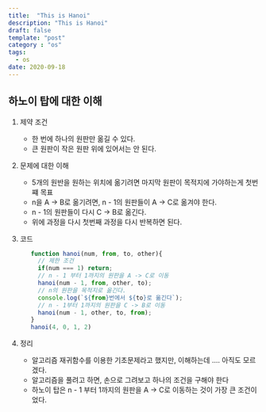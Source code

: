 ```yaml
---
title:  "This is Hanoi"
description: "This is Hanoi"
draft: false
template: "post"
category : "os"
tags:
  - os
date: 2020-09-18
---
```

## 하노이 탑에 대한 이해

1. 제약 조건
    - 한 번에 하나의 원판만 옮길 수 있다.
    - 큰 원판이 작은 원판 위에 있어서는 안 된다.

2. 문제에 대한 이해
    - 5개의 원반을 원하는 위치에 옮기려면 마지막 원판이 목적지에 가야하는게 첫번쨰 목표
    - n을 A -> B로 옮기려면, n - 1의 원판들이 A -> C로 옮겨야 한다.
    - n - 1의 원판들이 다시 C -> B로 옮긴다.
    - 위에 과정을 다시 첫번째 과정을 다시 반복하면 된다.
    
3. 코드
    ```js
       function hanoi(num, from, to, other){
         // 제한 조건 
         if(num === 1) return;
         // n - 1 부터 1까지의 원판을 A -> C로 이동
         hanoi(num - 1, from, other, to);
         // n의 원판을 목적지로 옮긴다.
         console.log(`${from}번에서 ${to}로 옮긴다`);
         // n - 1부터 1까지의 원판을 C -> B로 이동 
         hanoi(num - 1, other, to, from);
       }
       hanoi(4, 0, 1, 2)
    ```
4. 정리
    - 알고리즘 재귀함수를 이용한 기초문제라고 했지만, 이해하는데 .... 아직도 모르겠다.
    - 알고리즘을 풀려고 하면, 손으로 그려보고 하나의 조건을 구해야 한다
    - 하노이 탑은 n - 1 부터 1까지의 원판을 A -> C로 이동하는 것이 가장 큰 조건이었다.
